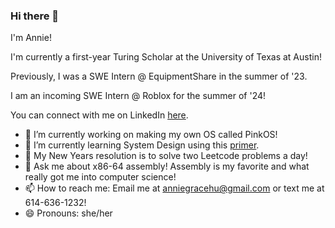 ### Hi there 👋

I'm Annie!

I'm currently a first-year Turing Scholar at the University of Texas at Austin!

Previously, I was a SWE Intern @ EquipmentShare in the summer of '23. 

I am an incoming SWE Intern @ Roblox for the summer of '24! 

You can connect with me on LinkedIn [here](https://www.linkedin.com/in/annie-grace-hu/). 

- 🔭 I’m currently working on making my own OS called PinkOS!
- 🌱 I’m currently learning System Design using this [primer](https://github.com/donnemartin/system-design-primer).
- 🎀 My New Years resolution is to solve two Leetcode problems a day!
- 💬 Ask me about x86-64 assembly! Assembly is my favorite and what really got me into computer science!
- 📫 How to reach me: Email me at anniegracehu@gmail.com or text me at 614-636-1232!
- 😄 Pronouns: she/her
